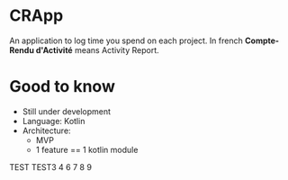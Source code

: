 # CRApp

An application to log time you spend on each project. In french **Compte-Rendu d'Activité** means Activity Report.

# Good to know

- Still under development
- Language: Kotlin
- Architecture:
  - MVP
  - 1 feature == 1 kotlin module

TEST
TEST3
4
6
7
8
9
